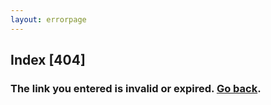 ```yaml
---
layout: errorpage
---
```


## Index [404]
### The link you entered is invalid or expired. [Go back](/).
